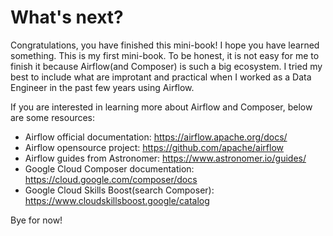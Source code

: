 # What's next?

Congratulations, you have finished this mini-book! I hope you have learned something. This is my first mini-book. To be honest, it is not easy for me to finish it because Airflow(and Composer) is such a big ecosystem. I tried my best to include what are improtant and practical when I worked as a Data Engineer in the past few years using Airflow.

If you are interested in learning more about Airflow and Composer, below are some resources:

- Airflow official documentation: https://airflow.apache.org/docs/
- Airflow opensource project: https://github.com/apache/airflow
- Airflow guides from Astronomer: https://www.astronomer.io/guides/
- Google Cloud Composer documentation: https://cloud.google.com/composer/docs
- Google Cloud Skills Boost(search Composer): https://www.cloudskillsboost.google/catalog

Bye for now!
